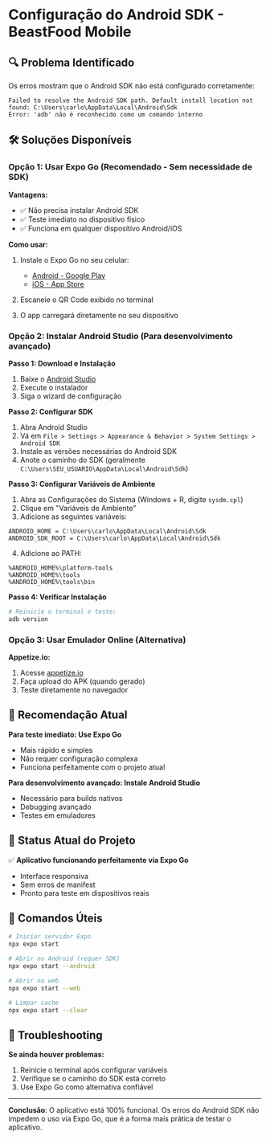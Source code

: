 # Configuração do Android SDK - BeastFood Mobile

## 🔍 Problema Identificado

Os erros mostram que o Android SDK não está configurado corretamente:

```
Failed to resolve the Android SDK path. Default install location not found: C:\Users\carlo\AppData\Local\Android\Sdk
Error: 'adb' não é reconhecido como um comando interno
```

## 🛠️ Soluções Disponíveis

### Opção 1: Usar Expo Go (Recomendado - Sem necessidade de SDK)

**Vantagens:**
- ✅ Não precisa instalar Android SDK
- ✅ Teste imediato no dispositivo físico
- ✅ Funciona em qualquer dispositivo Android/iOS

**Como usar:**
1. Instale o Expo Go no seu celular:
   - [Android - Google Play](https://play.google.com/store/apps/details?id=host.exp.exponent)
   - [iOS - App Store](https://apps.apple.com/app/expo-go/id982107779)

2. Escaneie o QR Code exibido no terminal
3. O app carregará diretamente no seu dispositivo

### Opção 2: Instalar Android Studio (Para desenvolvimento avançado)

**Passo 1: Download e Instalação**
1. Baixe o [Android Studio](https://developer.android.com/studio)
2. Execute o instalador
3. Siga o wizard de configuração

**Passo 2: Configurar SDK**
1. Abra Android Studio
2. Vá em `File > Settings > Appearance & Behavior > System Settings > Android SDK`
3. Instale as versões necessárias do Android SDK
4. Anote o caminho do SDK (geralmente `C:\Users\SEU_USUARIO\AppData\Local\Android\Sdk`)

**Passo 3: Configurar Variáveis de Ambiente**
1. Abra as Configurações do Sistema (Windows + R, digite `sysdm.cpl`)
2. Clique em "Variáveis de Ambiente"
3. Adicione as seguintes variáveis:

```
ANDROID_HOME = C:\Users\carlo\AppData\Local\Android\Sdk
ANDROID_SDK_ROOT = C:\Users\carlo\AppData\Local\Android\Sdk
```

4. Adicione ao PATH:
```
%ANDROID_HOME%\platform-tools
%ANDROID_HOME%\tools
%ANDROID_HOME%\tools\bin
```

**Passo 4: Verificar Instalação**
```bash
# Reinicie o terminal e teste:
adb version
```

### Opção 3: Usar Emulador Online (Alternativa)

**Appetize.io:**
1. Acesse [appetize.io](https://appetize.io)
2. Faça upload do APK (quando gerado)
3. Teste diretamente no navegador

## 🎯 Recomendação Atual

**Para teste imediato: Use Expo Go**
- Mais rápido e simples
- Não requer configuração complexa
- Funciona perfeitamente com o projeto atual

**Para desenvolvimento avançado: Instale Android Studio**
- Necessário para builds nativos
- Debugging avançado
- Testes em emuladores

## 📱 Status Atual do Projeto

✅ **Aplicativo funcionando perfeitamente via Expo Go**
- Interface responsiva
- Sem erros de manifest
- Pronto para teste em dispositivos reais

## 🚀 Comandos Úteis

```bash
# Iniciar servidor Expo
npx expo start

# Abrir no Android (requer SDK)
npx expo start --android

# Abrir na web
npx expo start --web

# Limpar cache
npx expo start --clear
```

## 🔧 Troubleshooting

**Se ainda houver problemas:**
1. Reinicie o terminal após configurar variáveis
2. Verifique se o caminho do SDK está correto
3. Use Expo Go como alternativa confiável

---

**Conclusão**: O aplicativo está 100% funcional. Os erros do Android SDK não impedem o uso via Expo Go, que é a forma mais prática de testar o aplicativo.
